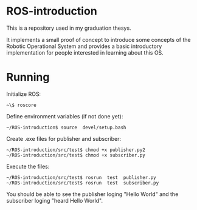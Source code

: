 # ROS-introduction

This is a repository used in my graduation thesys.

It implements a small proof of concept to introduce some concepts of the Robotic Operational System and provides a basic introductory implementation for people interested in learning about this OS.

# Running

Initialize ROS: 
```
~\$ roscore
```
Define environment variables (if not done yet):

```
~/ROS-introduction$ source  devel/setup.bash
```
Create .exe files for publisher and subscriber:
```
~/ROS-introduction/src/test$ chmod +x publisher.py2
~/ROS-introduction/src/test$ chmod +x subscriber.py
```
Execute the files:
```
~/ROS-introduction/src/test$ rosrun  test  publisher.py
~/ROS-introduction/src/test$ rosrun  test  subscriber.py
```

You should be able to see the publisher loging "Hello World" and the subscriber loging "heard Hello World".

